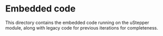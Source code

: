 # Embedded code

This directory contains the embedded code running on the uStepper module, 
along with legacy code for previous iterations for completeness.
